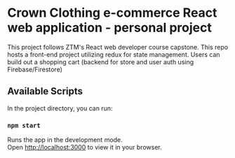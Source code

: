 # Crown Clothing e-commerce React web application - personal project

This project follows ZTM's React web developer course capstone. This repo hosts a front-end project utilizing redux for state management. Users can build out a shopping cart (backend for store and user auth using Firebase/Firestore)

## Available Scripts

In the project directory, you can run:

### `npm start`

Runs the app in the development mode.\
Open [http://localhost:3000](http://localhost:3000) to view it in your browser.
